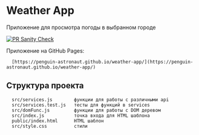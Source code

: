 # Weather App

Приложение для просмотра погоды в выбранном городе

[![PR Sanity Check](https://github.com/penguin-astronaut/weather-app/actions/workflows/sanity-check.yml/badge.svg)](https://github.com/penguin-astronaut/weather-app/actions/workflows/sanity-check.yml)

Приложение на GitHub Pages:

      [https://penguin-astronaut.github.io/weather-app/](https://penguin-astronaut.github.io/weather-app/)

## Структура проекта

      src/services.js        функции для работы с различными api
      src/services.test.js   тесты для функций в services
      src/domFunc.js         функции для работы с DOM деревом
      src/index.js           точка входа для HTML шаблона
      public/index.html      HTML шаблон
      src/style.css          стили
